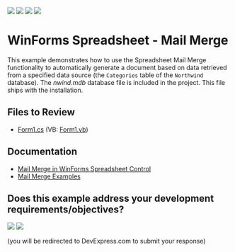 <!-- default badges list -->
![](https://img.shields.io/endpoint?url=https://codecentral.devexpress.com/api/v1/VersionRange/128614039/24.2.1%2B)
[![](https://img.shields.io/badge/Open_in_DevExpress_Support_Center-FF7200?style=flat-square&logo=DevExpress&logoColor=white)](https://supportcenter.devexpress.com/ticket/details/T109352)
[![](https://img.shields.io/badge/📖_How_to_use_DevExpress_Examples-e9f6fc?style=flat-square)](https://docs.devexpress.com/GeneralInformation/403183)
[![](https://img.shields.io/badge/💬_Leave_Feedback-feecdd?style=flat-square)](#does-this-example-address-your-development-requirementsobjectives)
<!-- default badges end -->

# WinForms Spreadsheet - Mail Merge

This example demonstrates how to use the Spreadsheet Mail Merge functionality to automatically generate a document based on data retrieved from a specified data source (the `Categories` table of the `Northwind` database). The _nwind.mdb_ database file is included in the project. This file ships with the installation.

## Files to Review

* [Form1.cs](./CS/DXApplication1/Form1.cs) (VB: [Form1.vb](./VB/DXApplication1/Form1.vb))

## Documentation

* [Mail Merge in WinForms Spreadsheet Control](https://docs.devexpress.com/WindowsForms/16257/controls-and-libraries/spreadsheet/mail-merge-overview)
* [Mail Merge Examples](https://docs.devexpress.com/WindowsForms/16999/controls-and-libraries/spreadsheet/examples/mail-merge)
<!-- feedback -->
## Does this example address your development requirements/objectives?

[<img src="https://www.devexpress.com/support/examples/i/yes-button.svg"/>](https://www.devexpress.com/support/examples/survey.xml?utm_source=github&utm_campaign=winforms-spreadsheet-mail-merge&~~~was_helpful=yes) [<img src="https://www.devexpress.com/support/examples/i/no-button.svg"/>](https://www.devexpress.com/support/examples/survey.xml?utm_source=github&utm_campaign=winforms-spreadsheet-mail-merge&~~~was_helpful=no)

(you will be redirected to DevExpress.com to submit your response)
<!-- feedback end -->

